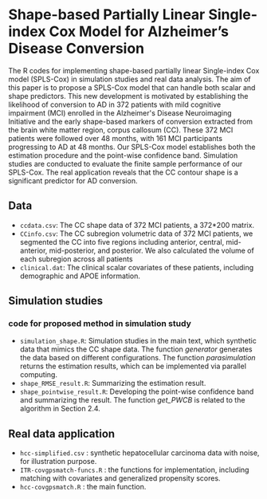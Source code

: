 # Shape-based Partially Linear Single-index Cox Model for Alzheimer’s Disease Conversion
The R codes for implementing shape-based partially linear Single-index Cox model (SPLS-Cox) in simulation studies and real data analysis. The aim of this paper is to propose a
SPLS-Cox model that can handle both scalar and shape predictors. This new development is motivated by establishing the likelihood of conversion to AD in 372 patients with mild
cognitive impairment (MCI) enrolled in the Alzheimer's Disease Neuroimaging Initiative and the early shape-based markers of conversion extracted from the brain white matter region, corpus callosum (CC). These 372 MCI patients
were followed over 48 months, with 161 MCI participants progressing to AD at 48 months. Our SPLS-Cox model establishes both the estimation procedure and the point-wise confidence band. Simulation studies are conducted to
evaluate the finite sample performance of our SPLS-Cox. The real application reveals that the CC contour shape is a significant predictor for AD conversion.

## Data
* `ccdata.csv`: The CC shape data of 372 MCI patients, a 372*200 matrix.
* `CCinfo.csv`: The CC subregion volumetric data of 372 MCI patients, we segmented the CC into five regions including  anterior, central, mid-anterior, mid-posterior, and posterior. We also calculated the volume of each subregion across all patients
* `clinical.dat`: The clinical scalar covariates of these patients, including demographic and APOE information.

## Simulation studies
### code for proposed method in simulation study
* `simulation_shape.R`:  Simulation studies in the main text, which synthetic data that mimics the CC shape data. The function *generator* generates the data based on different configurations. The function *parasimulation* returns the estimation results, which can be implemented via parallel computing.
* `shape_RMSE_result.R`:  Summarizing the estimation result.
* `shape_pointwise_result.R`: Developing the point-wise confidence band and summarizing the result. The function *get_PWCB* is related to the algorithm in Section 2.4.

## Real data application
* `hcc-simplified.csv` : synthetic hepatocellular carcinoma data with noise, for illustration purpose.
* `ITR-covgpsmatch-funcs.R` : the functions for implementation, including matching with covariates and generalized propensity scores.
* `hcc-covgpsmatch.R` : the main function.
